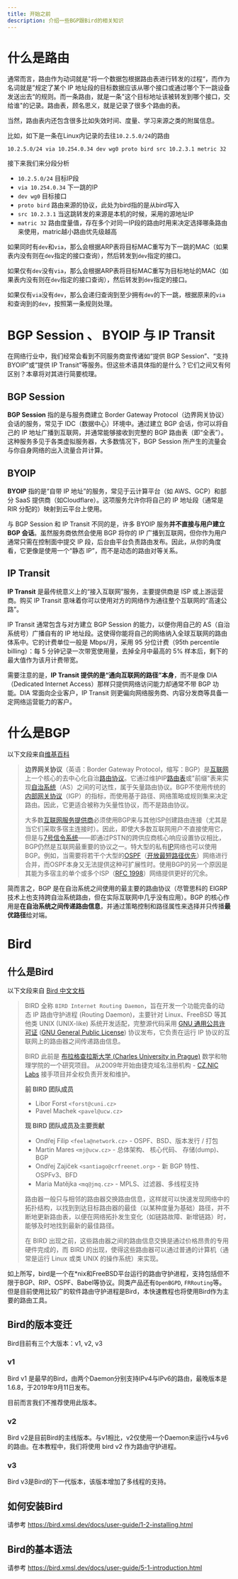 ```yaml
---
title: 开始之前
description: 介绍一些BGP跟Bird的相关知识
---
```


# 什么是路由

通常而言，路由作为动词就是"将一个数据包根据路由表进行转发的过程“，而作为名词就是”规定了某个 IP 地址段的目标数据应该从哪个接口或通过哪个下一跳设备发送出去“的规则。而一条路由，就是一条"这个目标地址该被转发到哪个接口，交给谁"的记录。路由表，顾名思义，就是记录了很多个路由的表。

当然，路由表内还包含很多比如失效时间、度量、学习来源之类的附属信息。

比如，如下是一条在Linux内记录的去往`10.2.5.0/24`的路由

```
10.2.5.0/24 via 10.254.0.34 dev wg0 proto bird src 10.2.3.1 metric 32
```

接下来我们来分段分析

- `10.2.5.0/24` 目标IP段
- `via 10.254.0.34` 下一跳的IP
- `dev wg0` 目标接口
- `proto bird` 路由来源的协议，此处为bird指的是从bird写入
- `src 10.2.3.1` 当这跳转发的来源是本机的时候，采用的源地址IP
- `matric 32` 路由度量值，存在多个对同一IP段的路由时用来决定选择哪条路由来使用，matric越小路由优先级越高

如果同时有`dev`和`via`，那么会根据ARP表将目标MAC重写为下一跳的MAC（如果表内没有则在`dev`指定的接口查询），然后转发到`dev`指定的接口。

如果仅有`dev`没有`via`，那么会根据ARP表将目标MAC重写为目标地址的MAC（如果表内没有则在`dev`指定的接口查询），然后转发到`dev`指定的接口。

如果仅有`via`没有`dev`，那么会递归查询到至少拥有`dev`的下一跳，根据原来的`via`和查询到的`dev`，按照第一条规则处理。

# BGP Session 、 BYOIP 与 IP Transit

在网络行业中，我们经常会看到不同服务商宣传诸如“提供 BGP Session”、“支持 BYOIP”或“提供 IP Transit”等服务。但这些术语具体指的是什么？它们之间又有何区别？本章将对其进行简要梳理。

## BGP Session

**BGP Session** 指的是与服务商建立 Border Gateway Protocol（边界网关协议）会话的服务，常见于 IDC（数据中心）环境中。通过建立 BGP 会话，你可以将自己的 IP 地址广播到互联网，并通常能够接收到完整的 BGP 路由表（即“全表”）。这种服务多见于各类虚拟服务器，大多数情况下，BGP Session 所产生的流量会与你自身网络的出入流量合并计算。

## BYOIP

**BYOIP** 指的是“自带 IP 地址”的服务，常见于云计算平台（如 AWS、GCP）和部分 SaaS 提供商（如Cloudflare）。这项服务允许你将自己的 IP 地址段（通常是 RIR 分配的）映射到云平台上使用。

与 BGP Session 和 IP Transit 不同的是，许多 BYOIP 服务**并不直接与用户建立 BGP 会话**。虽然服务商依然会使用 BGP 将你的 IP 广播到互联网，但你作为用户通常只需在控制面中提交 IP 段，后台由平台负责路由发布。因此，从你的角度看，它更像是使用一个“静态 IP”，而不是动态的路由对等关系。

## IP Transit

**IP Transit** 是最传统意义上的“接入互联网”服务，主要提供商是 ISP 或上游运营商。购买 IP Transit 意味着你可以使用对方的网络作为通往整个互联网的“高速公路”。

IP Transit 通常包含与对方建立 BGP Session 的能力，以便你用自己的 AS（自治系统号）广播自有的 IP 地址段。这使得你能将自己的网络纳入全球互联网的路由体系中。它的计费单位一般是 Mbps/月，采用 95 分位计费（95th percentile billing）：每 5 分钟记录一次带宽使用量，去掉全月中最高的 5% 样本后，剩下的最大值作为该月计费带宽。

需要注意的是，**IP Transit 提供的是“通向互联网的路径”本身**，而不是像 DIA（Dedicated Internet Access）那样只提供网络访问能力却通常不带 BGP 功能。DIA 常面向企业客户，IP Transit 则更偏向网络服务商、内容分发商等具备一定网络运营能力的客户。

# 什么是BGP

以下文段来自[维基百科](https://zh.wikipedia.org/wiki/%E8%BE%B9%E7%95%8C%E7%BD%91%E5%85%B3%E5%8D%8F%E8%AE%AE)

> **边界网关协议**（英语：Border Gateway Protocol，缩写：BGP）是[互联网](https://zh.wikipedia.org/wiki/互联网)上一个核心的去中心化自治[路由协议](https://zh.wikipedia.org/wiki/路由协议)。它通过维护IP[路由表](https://zh.wikipedia.org/wiki/路由表)或"前缀"表来实现[自治系统](https://zh.wikipedia.org/wiki/自治系统)（AS）之间的可达性，属于矢量路由协议。BGP不使用传统的[内部网关协议](https://zh.wikipedia.org/wiki/内部网关协议)（IGP）的指标，而使用基于路径、网络策略或规则集来决定路由。因此，它更适合被称为矢量性协议，而不是路由协议。
>
> 大多数[互联网服务提供商](https://zh.wikipedia.org/wiki/互联网服务提供商)必须使用BGP来与其他ISP创建路由连接（尤其是当它们采取多宿主连接时）。因此，即使大多数互联网用户不直接使用它，但是与[7号信令系统](https://zh.wikipedia.org/wiki/7号信令系统)——即通过PSTN的跨供应商核心响应设置协议相比，BGP仍然是互联网最重要的协议之一。特大型的私有[IP](https://zh.wikipedia.org/wiki/网际协议)网络也可以使用BGP。例如，当需要将若干个大型的[OSPF](https://zh.wikipedia.org/wiki/OSPF)（[开放最短路径优先](https://zh.wikipedia.org/wiki/开放最短路径优先)）网络进行合并，而OSPF本身又无法提供这种可扩展性时。使用BGP的另一个原因是其能为多宿主的单个或多个ISP（[RFC 1998](https://tools.ietf.org/html/rfc1998)）网络提供更好的冗余。

简而言之，BGP 是在自治系统之间使用的最主要的路由协议（尽管思科的 EIGRP 技术上也支持跨自治系统路由，但在实际互联网中几乎没有应用）。BGP 的核心作用是**在自治系统之间传递路由信息**，并通过策略控制和路径属性来选择并只传播**最优路径**给对端。

# Bird

## 什么是Bird

以下文段来自 [Bird 中文文档](https://bird.xmsl.dev/docs/user-guide/1-1-introduction.html)

> BIRD 全称 `BIRD Internet Routing Daemon`，旨在开发一个功能完备的动态 IP 路由守护进程 (Routing Daemon)，主要针对 Linux、FreeBSD 等其他类 UNIX (UNIX-like) 系统开发适配，完整源代码采用 [GNU 通用公共许可证](https://zh.wikipedia.org/wiki/GNU通用公共许可证) ([GNU General Public License](https://en.wikipedia.org/wiki/GNU_General_Public_License)) 协议发布，它负责在运行 IP 协议的互联网上的路由器之间传递路由信息。
>
> BIRD 此前是 [布拉格查拉斯大学 (Charles University in Prague)](https://en.wikipedia.org/wiki/Charles_University) 数学和物理学院的一个研究项目。 从2009年开始由捷克域名注册机构 - [CZ.NIC Labs](https://labs.nic.cz/) 接手项目并全权负责开发和维护。
>
> **前 BIRD 团队成员**
>
> - Libor Forst `<forst@cuni.cz>`
> - Pavel Machek `<pavel@ucw.cz>`
>
> **现 BIRD 团队成员及主要贡献**
>
> - Ondřej Filip `<feela@network.cz>` - OSPF、BSD、版本发行 / 打包
> - Martin Mares `<mj@ucw.cz>` - 总体架构、 核心代码、 存储(dump)、 BGP
> - Ondřej Zajíček `<santiago@crfreenet.org>` - 新 BGP 特性、OSPFv3、BFD
> - Maria Matějka `<mq@jmq.cz>` - MPLS、过滤器、多线程支持
>
> 路由器一般只与相邻的路由器交换路由信息，这样就可以快速发现网络中的拓扑结构，以找到到达目标路由器的最佳（以某种度量为基础）路径，并不断地更新路由表，以便在网络拓扑发生变化（如链路故障、新增链路）时，能够及时地找到最新的最佳路径。
>
> 在 BIRD 出现之前，这些路由器之间的路由信息交换是通过价格昂贵的专用硬件完成的，而 BIRD 的出现，使得这些路由器可以通过普通的计算机（通常是运行 Linux 或类 UNIX 的操作系统）来实现。



如上所写，bird是一个在*nix和FreeBSD平台运行的路由守护进程，支持包括但不限于BGP、RIP、OSPF、Babel等协议。同类产品还有`OpenBGPD`, `FRRouting`等。但是目前使用比较广的软件路由守护进程是Bird，本快速教程也将使用Bird作为主要的路由工具。

## Bird的版本变迁

Bird目前有三个大版本：v1, v2, v3

### v1

Bird v1 是最早的Bird，由两个Daemon分别支持IPv4与IPv6的路由，最晚版本是1.6.8，于2019年9月11日发布。

目前而言我们不推荐使用此版本。

### v2

Bird v2是目前Bird的主线版本。与v1相比，v2仅使用一个Daemon来运行v4与v6的路由。在本教程中，我们将使用 bird v2 作为路由守护进程。

### v3

Bird v3是Bird的下一代版本，该版本增加了多线程的支持。

## 如何安装Bird

请参考 https://bird.xmsl.dev/docs/user-guide/1-2-installing.html 

## Bird的基本语法

请参考 https://bird.xmsl.dev/docs/user-guide/5-1-introduction.html 